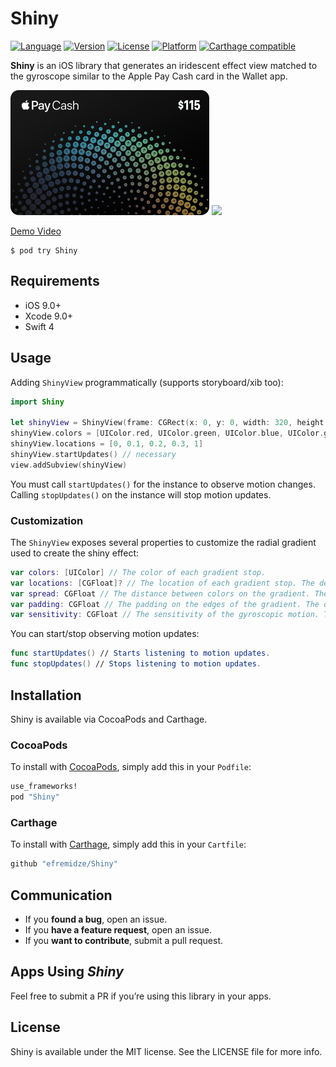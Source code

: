 # Shiny

[![Language](https://img.shields.io/badge/Swift-4-orange.svg?style=flat)](https://swift.org)
[![Version](https://img.shields.io/cocoapods/v/Shiny.svg?style=flat)](http://cocoapods.org/pods/Shiny)
[![License](https://img.shields.io/cocoapods/l/Shiny.svg?style=flat)](http://cocoapods.org/pods/Shiny)
[![Platform](https://img.shields.io/cocoapods/p/Shiny.svg?style=flat)](http://cocoapods.org/pods/Shiny)
[![Carthage compatible](https://img.shields.io/badge/Carthage-compatible-4BC51D.svg?style=flat)](https://github.com/Carthage/Carthage)

**Shiny** is an iOS library that generates an iridescent effect view matched to the gyroscope similar to the Apple Pay Cash card in the Wallet app.

<img src="Images/applepay.png" width="318" alt="Apple Pay" />
<img src="https://thumbs.gfycat.com/NewGrotesqueKitten-size_restricted.gif" width="320">

[Demo Video](https://gfycat.com/gifs/detail/NewGrotesqueKitten)

```
$ pod try Shiny
```

## Requirements

- iOS 9.0+
- Xcode 9.0+
- Swift 4

## Usage

Adding `ShinyView` programmatically (supports storyboard/xib too):

```swift
import Shiny

let shinyView = ShinyView(frame: CGRect(x: 0, y: 0, width: 320, height: 200))
shinyView.colors = [UIColor.red, UIColor.green, UIColor.blue, UIColor.gray]
shinyView.locations = [0, 0.1, 0.2, 0.3, 1]
shinyView.startUpdates() // necessary
view.addSubview(shinyView)
```

You must call `startUpdates()` for the instance to observe motion changes. Calling `stopUpdates()` on the instance will stop motion updates.

### Customization

The `ShinyView` exposes several properties to customize the radial gradient used to create the shiny effect:

```swift
var colors: [UIColor] // The color of each gradient stop.
var locations: [CGFloat]? // The location of each gradient stop. The default is `nil`.
var spread: CGFloat // The distance between colors on the gradient. The default is `0.8`.
var padding: CGFloat // The padding on the edges of the gradient. The default is `0.1`.
var sensitivity: CGFloat // The sensitivity of the gyroscopic motion. The default is `0.2`.
```

You can start/stop observing motion updates:

```swift
func startUpdates() // Starts listening to motion updates.
func stopUpdates() // Stops listening to motion updates.
```

## Installation

Shiny is available via CocoaPods and Carthage.

### CocoaPods
To install with [CocoaPods](http://cocoapods.org/), simply add this in your `Podfile`:
```ruby
use_frameworks!
pod "Shiny"
```

### Carthage
To install with [Carthage](https://github.com/Carthage/Carthage), simply add this in your `Cartfile`:
```ruby
github "efremidze/Shiny"
```

## Communication

- If you **found a bug**, open an issue.
- If you **have a feature request**, open an issue.
- If you **want to contribute**, submit a pull request.

## Apps Using _Shiny_

Feel free to submit a PR if you’re using this library in your apps.

## License

Shiny is available under the MIT license. See the LICENSE file for more info.
